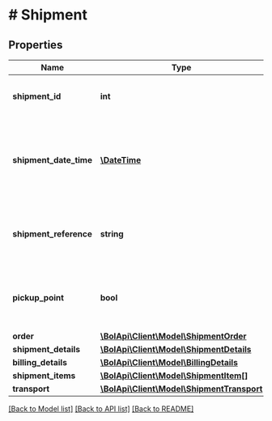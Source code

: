 # # Shipment

## Properties

Name | Type | Description | Notes
------------ | ------------- | ------------- | -------------
**shipment_id** | **int** | A unique identifier for this shipment. | [optional]
**shipment_date_time** | [**\DateTime**](\DateTime.md) | The date and time in ISO 8601 format when the order item was shipped. | [optional]
**shipment_reference** | **string** | Reference supplied by the user when this item was shipped. | [optional]
**pickup_point** | **bool** | Indicates whether this order is shipped to a Pick Up Point. | [optional]
**order** | [**\BolApi\Client\Model\ShipmentOrder**](ShipmentOrder.md) |  |
**shipment_details** | [**\BolApi\Client\Model\ShipmentDetails**](ShipmentDetails.md) |  | [optional]
**billing_details** | [**\BolApi\Client\Model\BillingDetails**](BillingDetails.md) |  | [optional]
**shipment_items** | [**\BolApi\Client\Model\ShipmentItem[]**](ShipmentItem.md) |  |
**transport** | [**\BolApi\Client\Model\ShipmentTransport**](ShipmentTransport.md) |  | [optional]

[[Back to Model list]](../../README.md#models) [[Back to API list]](../../README.md#endpoints) [[Back to README]](../../README.md)
